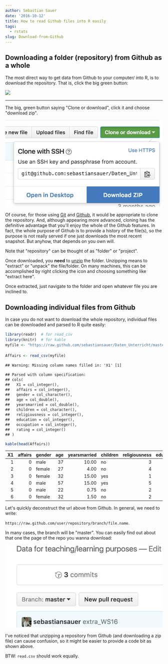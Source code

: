 ```yaml
---
author: Sebastian Sauer
date: '2016-10-12'
title: How to read Github files into R easily
tags:
  - rstats
slug: Download-from-Github
---
```


## Downloading a folder (repository) from Github as a whole
The most direct way to get data from Github to your computer/ into R, is to download the repository. That is, click the big green button:


<img src="https://sebastiansauer.github.io/images/2016-10-12/repo_example.png" width="700">


___


The big, green button saying "Clone or download", click it and choose "download zip".

![](/images/2016-10-12/download_repo.png)

Of course, for those using [Git](https://www.google.de/webhp?sourceid=chrome-instant&rlz=1C5CHFA_enDE701DE701&ion=1&espv=2&ie=UTF-8#q=git) and [Github](https://github.com/), it would be appropriate to clone the repository. And, although appearing more advanced, cloning has the definitive advantage that you'll enjoy the whole of the Github features. In fact, the whole purpose of Github is to provide a history of the file(s), so the purpose is not really served if one just downloads the most recent snapshot. But anyhow, that depends on you own will.

Note that "repository" can be thought of as "folder" or "project".

Once downloaded, you **need** to [unzip](https://en.wikipedia.org/wiki/Zip_(file_format)) the folder. Unzipping means to "extract" or "unpack" the file/folder. On many machines, this can be accomplished by right clicking the icon and choosing something like "extract here".

Once extracted, just navigate to the folder and open whatever file you are inclined to.

## Downloading individual files from Github

In case you do not want to download the whole repository, individual files can be downloaded and parsed to R quite easily:


```r
library(readr)  # for read_csv
library(knitr)  # for kable
myfile <- "https://raw.github.com/sebastiansauer/Daten_Unterricht/master/Affairs.csv"

Affairs <- read_csv(myfile)
```

```
## Warning: Missing column names filled in: 'X1' [1]
```

```
## Parsed with column specification:
## cols(
##   X1 = col_integer(),
##   affairs = col_integer(),
##   gender = col_character(),
##   age = col_double(),
##   yearsmarried = col_double(),
##   children = col_character(),
##   religiousness = col_integer(),
##   education = col_integer(),
##   occupation = col_integer(),
##   rating = col_integer()
## )
```

```r
kable(head(Affairs))
```



| X1| affairs|gender | age| yearsmarried|children | religiousness| education| occupation| rating|
|--:|-------:|:------|---:|------------:|:--------|-------------:|---------:|----------:|------:|
|  1|       0|male   |  37|        10.00|no       |             3|        18|          7|      4|
|  2|       0|female |  27|         4.00|no       |             4|        14|          6|      4|
|  3|       0|female |  32|        15.00|yes      |             1|        12|          1|      4|
|  4|       0|male   |  57|        15.00|yes      |             5|        18|          6|      5|
|  5|       0|male   |  22|         0.75|no       |             2|        17|          6|      3|
|  6|       0|female |  32|         1.50|no       |             2|        17|          5|      5|


Let's quickly deconstruct the url above from Github. In general, we need to write:


`https://raw.github.com/user/repository/branch/file.name`.

In many cases, the branch will be "master". You can easily find out about that one the page of the repo you wanna download:

![](/images/2016-10-12/branch.png)



I've noticed that unzipping a repository from Github (and downloading a zip file) can cause confusion, so it might be easier to provide a code bit as shown above.

BTW: `read.csv` should work equally.
